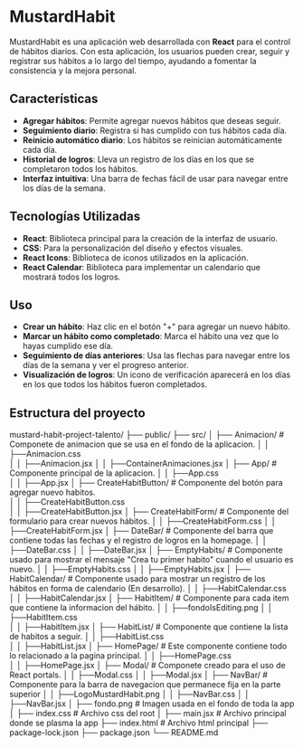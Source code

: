# MustardHabit

MustardHabit es una aplicación web desarrollada con **React** para el control de hábitos diarios. Con esta aplicación, los usuarios pueden crear, seguir y registrar sus hábitos a lo largo del tiempo, ayudando a fomentar la consistencia y la mejora personal.

## Características

- **Agregar hábitos**: Permite agregar nuevos hábitos que deseas seguir.
- **Seguimiento diario**: Registra si has cumplido con tus hábitos cada día.
- **Reinicio automático diario**: Los hábitos se reinician automáticamente cada día.
- **Historial de logros**: Lleva un registro de los días en los que se completaron todos los hábitos.
- **Interfaz intuitiva**: Una barra de fechas fácil de usar para navegar entre los días de la semana.

## Tecnologías Utilizadas

- **React**: Biblioteca principal para la creación de la interfaz de usuario.
- **CSS**: Para la personalización del diseño y efectos visuales.
- **React Icons**: Biblioteca de iconos utilizados en la aplicación.
- **React Calendar**: Biblioteca para implementar un calendario que mostrará todos los logros.

## Uso

- **Crear un hábito**: Haz clic en el botón "+" para agregar un nuevo hábito.
- **Marcar un hábito como completado**: Marca el hábito una vez que lo hayas cumplido ese día.
- **Seguimiento de días anteriores**: Usa las flechas para navegar entre los días de la semana y ver el progreso anterior.
- **Visualización de logros**: Un icono de verificación aparecerá en los días en los que todos los hábitos fueron completados.

## Estructura del proyecto

mustard-habit-project-talento/
├── public/
├── src/
│   ├── Animacion/                      # Componete de animacion que se usa en el fondo de la aplicacion.
│   │   ├──Animacion.css   
│   │   ├──Animacion.jsx
│   │   ├──ContainerAnimaciones.jsx
│   ├── App/                            # Componente principal de la aplicacion.
│   │   ├──App.css   
│   │   ├──App.jsx
│   ├── CreateHabitButton/              # Componente del botón para agregar nuevo habitos.   
│   │   ├──CreateHabitButton.css   
│   │   ├──CreateHabitButton.jsx
│   ├── CreateHabitForm/                # Componente del formulario para crear nuevos hábitos.
│   │   ├──CreateHabitForm.css
│   │   ├──CreateHabitForm.jsx
│   ├── DateBar/                        # Componente del barra que contiene todas las fechas y el registro de logros en la homepage.
│   │   ├──DateBar.css
│   │   ├──DateBar.jsx
│   ├── EmptyHabits/                    # Componente usado para mostrar el mensaje "Crea tu primer habito" cuando el usuario es nuevo.
│   │   ├──EmptyHabits.css
│   │   ├──EmptyHabits.jsx
│   ├── HabitCalendar/                  # Componente usado para mostrar un registro de los hábitos en forma de calendario (En desarrollo).
│   │   ├──HabitCalendar.css   
│   │   ├──HabitCalendar.jsx
│   ├── HabitItem/                      # Componente para cada item que contiene la informacion del hábito.
│   │   ├──fondoIsEditing.png
│   │   ├──HabitItem.css   
│   │   ├──HabitItem.jsx
│   ├── HabitList/                      # Componente que contiene la lista de habitos a seguir.
│   │   ├──HabitList.css   
│   │   ├──HabitList.jsx
│   ├── HomePage/                       # Este componente contiene todo lo relacionado a la pagina principal.
│   │   ├──HomePage.css   
│   │   ├──HomePage.jsx
│   ├── Modal/                          # Componete creado para el uso de React portals.
│   │   ├──Modal.css
│   │   ├──Modal.jsx
│   ├── NavBar/                         # Componente para la barra de navegacion que permanece fija en la parte superior
│   │   ├──LogoMustardHabit.png
│   │   ├──NavBar.css
│   │   ├──NavBar.jsx
│   ├── fondo.png                       # Imagen usada en el fondo de toda la app
│   ├── index.css                       # Archivo css del root
│   ├── main.jsx                        # Archivo principal donde se plasma la app
├── index.html                          # Archivo html principal
├── package-lock.json
├── package.json
└── README.md




